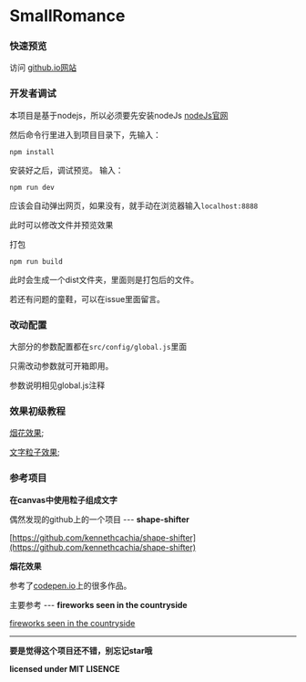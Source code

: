 # SmallRomance


### 快速预览

访问 [github.io网站](https://sryanzy.github.io/SmallRomance/dist/index.html)


### 开发者调试

本项目是基于nodejs，所以必须要先安装nodeJs [nodeJs官网](https://nodejs.org/en/)

然后命令行里进入到项目目录下，先输入：

```
npm install
```

安装好之后，调试预览。  输入：
```
npm run dev
```

应该会自动弹出网页，如果没有，就手动在浏览器输入`localhost:8888`

此时可以修改文件并预览效果


打包
```
npm run build
```

此时会生成一个dist文件夹，里面则是打包后的文件。

若还有问题的童鞋，可以在issue里面留言。

### 改动配置
大部分的参数配置都在`src/config/global.js`里面

只需改动参数就可开箱即用。

参数说明相见global.js注释

### 效果初级教程

[烟花效果](https://github.com/NewNewKing/SmallRomance/issues/2);

[文字粒子效果](https://github.com/NewNewKing/SmallRomance/issues/3);


### 参考项目

**在canvas中使用粒子组成文字**

偶然发现的github上的一个项目 --- **shape-shifter**

[https://github.com/kennethcachia/shape-shifter](https://github.com/kennethcachia/shape-shifter)

**烟花效果**

参考了[codepen.io](https://codepen.io/search/pens?q=fireworks&limit=all&type=type-pens)上的很多作品。

主要参考 --- **fireworks seen in the countryside**

[fireworks seen in the countryside](https://codepen.io/K-T/pen/NjyNQy?q=fireworks&limit=all&type=type-pens)

---   
**要是觉得这个项目还不错，别忘记star哦**   

**licensed under MIT LISENCE**
